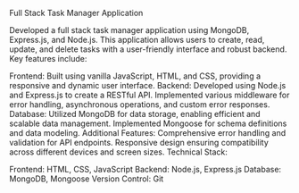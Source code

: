 Full Stack Task Manager Application

Developed a full stack task manager application using MongoDB, Express.js, and Node.js. This application allows users to create, read, update, and delete tasks with a user-friendly interface and robust backend. Key features include:

Frontend: Built using vanilla JavaScript, HTML, and CSS, providing a responsive and dynamic user interface.
Backend: Developed using Node.js and Express.js to create a RESTful API. Implemented various middleware for error handling, asynchronous operations, and custom error responses.
Database: Utilized MongoDB for data storage, enabling efficient and scalable data management. Implemented Mongoose for schema definitions and data modeling.
Additional Features:
Comprehensive error handling and validation for API endpoints.
Responsive design ensuring compatibility across different devices and screen sizes.
Technical Stack:

Frontend: HTML, CSS, JavaScript
Backend: Node.js, Express.js
Database: MongoDB, Mongoose
Version Control: Git
